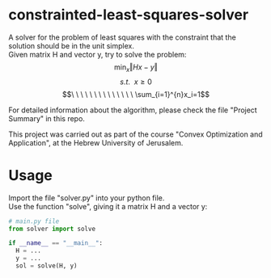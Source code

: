 # constrainted-least-squares-solver
A solver for the problem of least squares with the constraint that the solution should be in the unit simplex.<br>
Given matrix H and vector y, try to solve the problem:
$$\min_x \left\Vert Hx-y\right\Vert $$
$$  s.t.\ \ x\geq0 $$
$$\ \ \ \ \ \ \ \ \ \ \ \ \ \ \sum_{i=1}^{n}x_i=1$$

For detailed information about the algorithm, please check the file "Project Summary" in this repo.

This project was carried out as part of the course "Convex Optimization and Application",  at the Hebrew University of Jerusalem.

# Usage
Import the file "solver.py" into your python file.<br>
Use the function "solve", giving it a matrix H and a vector y:
```python
# main.py file
from solver import solve

if __name__ == "__main__":
  H = ... 
  y = ...
  sol = solve(H, y)
```
